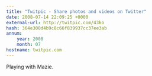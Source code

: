 ```yaml
---
title: "Twitpic - Share photos and videos on Twitter"
date: 2008-07-14 22:09:25 +0000
external-url: http://twitpic.com/43ko
hash: 364e300d4b9c8c66f839937cc37ee3ab
annum:
    year: 2008
    month: 07
hostname: twitpic.com
---
```


Playing with Mazie. 
